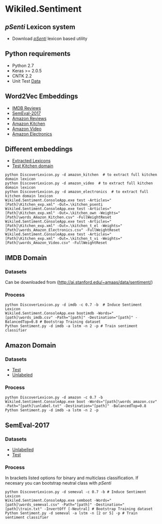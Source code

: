 # Wikiled.Sentiment

## *pSenti* Lexicon system

* Download [*pSenti*](https://github.com/AndMu/Wikiled.Sentiment/releases/tag/2.6.55) lexicon based utility

## Python requirements

* Python 2.7
* Keras >= 2.0.5
* CNTK 2.2
* Unit Test [Data](http://datasets.azurewebsites.net/other/test.zip)

## Word2Vec Embeddings

* [IMDB Reviews](http://datasets.azurewebsites.net/Word2Vec/Imdb.zip)
* [SemEval-2017](http://datasets.azurewebsites.net/Word2Vec/SemEval.zip)
* [Amazon Reviews](http://datasets.azurewebsites.net/Word2Vec/Amazon.zip)
* [Amazon Kitchen](http://datasets.azurewebsites.net/Word2Vec/Kitchen.zip)
* [Amazon Video](http://datasets.azurewebsites.net/Word2Vec/Video.zip)
* [Amazon Electronics](http://datasets.azurewebsites.net/Word2Vec/Electronics.zip)

## Different embeddings

* [Extracted Lexicons](http://datasets.azurewebsites.net/Amazon/words_Amazon.zip)
* [Test Kitchen domain](http://datasets.azurewebsites.net/Amazon/Kitchen_exp.zip)

```
python DiscoverLexicon.py -d amazon_kitchen  # to extract full kitchen domain lexicon
python DiscoverLexicon.py -d amazon_video  # to extract full kitchen domain lexicon
python DiscoverLexicon.py -d amazon_electronics  # to extract full kitchen domain lexicon
Wikiled.Sentiment.ConsoleApp.exe test -Articles="[Path]\Kitchen_exp.xml" -Out=.\kitchen_psenti
Wikiled.Sentiment.ConsoleApp.exe test -Articles="[Path]\Kitchen_exp.xml" -Out=.\kitchen_own -Weights="[Path]\words_Amazon_Kitchen.csv" -FullWeightReset
Wikiled.Sentiment.ConsoleApp.exe test -Articles="[Path]\Kitchen_exp.xml" -Out=.\kitchen_t_el -Weights="[Path]\words_Amazon_Electronics.csv" -FullWeightReset
Wikiled.Sentiment.ConsoleApp.exe test -Articles="[Path]\Kitchen_exp.xml" -Out=.\kitchen_t_vi -Weights="[Path]\words_Amazon_Video.csv" -FullWeightReset
```

## IMDB Domain

### Datasets

Can be downloaded from (http://ai.stanford.edu/~amaas/data/sentiment/)

### Process

```
python DiscoverLexicon.py -d imdb -c 0.7 -b  # Induce Sentiment Lexicon
Wikiled.Sentiment.ConsoleApp.exe bootimdb -Words="[path]\words_imdb.csv" -Path="[path]" -Destination="[path]" -BalancedTop=0.8 # Bootstrap Training dataset
Python Sentiment.py -d imdb -a lstm -n 2 -p # Train sentiment classifier
```

## Amazon Domain

### Datasets

* [Test](http://datasets.azurewebsites.net/Amazon/Test.zip)
* [Unlabeled](http://datasets.azurewebsites.net/Amazon/unlabel.zip)

### Process

```
python DiscoverLexicon.py -d amazon -c 0.7 -b 
Wikiled.Sentiment.ConsoleApp.exe boot -Words="[path]\words_amazon.csv" -Path="[path]\unlabel.txt" -Destination="[path]" -BalancedTop=0.8
Python Sentiment.py -d imdb -a lstm -n 2 -p 
```

## SemEval-2017

### Datasets

* [Unlabelled](http://datasets.azurewebsites.net/SemEval/all.zip)
* [Test](http://datasets.azurewebsites.net/SemEval/test.zip)

### Process

In brackets listed options for binary and multiclass classification. If necesary you can bootstrap neutral class with *pSenti*
```
python DiscoverLexicon.py -d semeval -c 0.7 -b # Induce Sentiment Lexicon
Wikiled.Sentiment.ConsoleApp.exe semboot -Words="[path]\words_semeval.csv" -Path="[path]" -Destination="[path]\train.txt" -InvertOff [-Neutral] # Bootstrap Training dataset
Python Sentiment.py -d semeval -a lstm -n [2 or 5] -p # Train sentiment classifier
```
